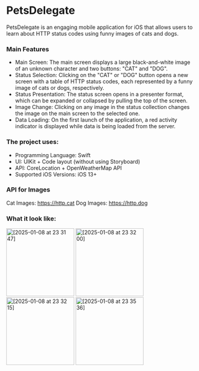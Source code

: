 # PetsDelegate

PetsDelegate is an engaging mobile application for iOS that allows users to learn about HTTP status codes using funny images of cats and dogs.

### Main Features
- Main Screen: The main screen displays a large black-and-white image of an unknown character and two buttons: "CAT" and "DOG".
- Status Selection: Clicking on the "CAT" or "DOG" button opens a new screen with a table of HTTP status codes, each represented by a funny image of cats or dogs, respectively.
- Status Presentation: The status screen opens in a presenter format, which can be expanded or collapsed by pulling the top of the screen.
- Image Change: Clicking on any image in the status collection changes the image on the main screen to the selected one.
- Data Loading: On the first launch of the application, a red activity indicator is displayed while data is being loaded from the server.

### The project uses:
- Programming Language: Swift
- UI: UIKit + Code layout (without using Storyboard)
- API: CoreLocation + OpenWeatherMap API
- Supported iOS Versions: iOS 13+

### API for Images
Cat Images: https://http.cat
Dog Images: https://http.dog

### What it look like:
<img width="180" alt="[2025-01-08 at 23 31 47]" src="https://github.com/user-attachments/assets/efdd5bdf-f1d8-4226-8518-ed01b6fa8077">
<img width="180" alt="[2025-01-08 at 23 32 00]" src="https://github.com/user-attachments/assets/2a636037-9c69-4f5b-9c06-a744c553aa64">
<img width="180" alt="[2025-01-08 at 23 32 15]" src="https://github.com/user-attachments/assets/333578c0-7ef3-486f-bcc5-655d048cf9fd">
<img width="180" alt="[2025-01-08 at 23 35 36]" src="https://github.com/user-attachments/assets/63215433-dc7f-41b8-9038-45b8ed5f0fbc">

